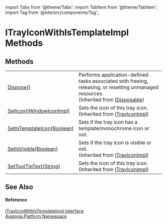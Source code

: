 import Tabs from '@theme/Tabs'; 
import TabItem from '@theme/TabItem'; 
import Tag from '@site/src/components/Tag'; 

# ITrayIconWithIsTemplateImpl Methods




## Methods
<table>
<tr>
<td><a href="https://learn.microsoft.com/dotnet/api/system.idisposable.dispose" target="_blank" rel="noopener noreferrer">Dispose()</a></td>
<td>Performs application-defined tasks associated with freeing, releasing, or resetting unmanaged resources.<br />(Inherited from <a href="https://learn.microsoft.com/dotnet/api/system.idisposable" target="_blank" rel="noopener noreferrer">IDisposable</a>)</td>
</tr>
<tr>
<td><a href="M_Avalonia_Platform_ITrayIconImpl_SetIcon">SetIcon(IWindowIconImpl)</a></td>
<td>Sets the icon of this tray icon.<br />(Inherited from <a href="T_Avalonia_Platform_ITrayIconImpl">ITrayIconImpl</a>)</td>
</tr>
<tr>
<td><a href="M_Avalonia_Platform_ITrayIconWithIsTemplateImpl_SetIsTemplateIcon">SetIsTemplateIcon(Boolean)</a></td>
<td>Sets if the tray icon has a template/monochrome icon or not.</td>
</tr>
<tr>
<td><a href="M_Avalonia_Platform_ITrayIconImpl_SetIsVisible">SetIsVisible(Boolean)</a></td>
<td>Sets if the tray icon is visible or not.<br />(Inherited from <a href="T_Avalonia_Platform_ITrayIconImpl">ITrayIconImpl</a>)</td>
</tr>
<tr>
<td><a href="M_Avalonia_Platform_ITrayIconImpl_SetToolTipText">SetToolTipText(String)</a></td>
<td>Sets the icon of this tray icon.<br />(Inherited from <a href="T_Avalonia_Platform_ITrayIconImpl">ITrayIconImpl</a>)</td>
</tr>
</table>

## See Also


#### Reference
<a href="T_Avalonia_Platform_ITrayIconWithIsTemplateImpl">ITrayIconWithIsTemplateImpl Interface</a>  
<a href="N_Avalonia_Platform">Avalonia.Platform Namespace</a>  
